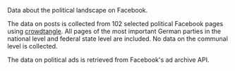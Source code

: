 Data about the political landscape on Facebook.

The data on posts is collected from 102 selected political Facebook pages using
[crowdtangle](https://www.crowdtangle.com). All pages of the most important
German parties in the national level and federal state level are included.
No data on the communal level is collected.

The data on political ads is retrieved from Facebook's ad archive API.
